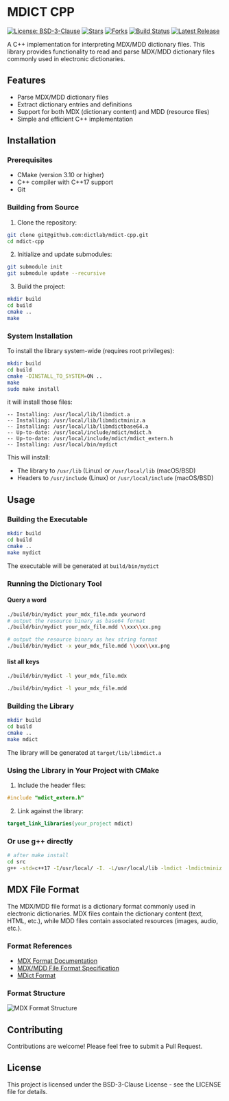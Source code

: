 # MDICT CPP

[![License: BSD-3-Clause](https://img.shields.io/badge/License-BSD%203--Clause-blue.svg)](https://opensource.org/licenses/BSD-3-Clause)
[![Stars](https://img.shields.io/github/stars/dictlab/mdict-cpp?style=social)](https://github.com/dictlab/mdict-cpp/stargazers)
[![Forks](https://img.shields.io/github/forks/dictlab/mdict-cpp?style=social)](https://github.com/dictlab/mdict-cpp/network/members)
[![Build Status](https://github.com/dictlab/mdict-cpp/actions/workflows/build-and-test.yml/badge.svg)](https://github.com/dictlab/mdict-cpp/actions/workflows/build-and-test.yml)
[![Latest Release](https://img.shields.io/github/release/dictlab/mdict-cpp.svg)](https://github.com/dictlab/mdict-cpp/releases/latest)

A C++ implementation for interpreting MDX/MDD dictionary files. This library provides functionality to read and parse MDX/MDD dictionary files commonly used in electronic dictionaries.

## Features

- Parse MDX/MDD dictionary files
- Extract dictionary entries and definitions
- Support for both MDX (dictionary content) and MDD (resource files)
- Simple and efficient C++ implementation

## Installation

### Prerequisites

- CMake (version 3.10 or higher)
- C++ compiler with C++17 support
- Git

### Building from Source

1. Clone the repository:
```bash
git clone git@github.com:dictlab/mdict-cpp.git
cd mdict-cpp
```

2. Initialize and update submodules:
```bash
git submodule init
git submodule update --recursive
```

3. Build the project:
```bash
mkdir build
cd build
cmake ..
make
```

### System Installation

To install the library system-wide (requires root privileges):

```bash
mkdir build
cd build
cmake -DINSTALL_TO_SYSTEM=ON ..
make
sudo make install
```

it will install those files:
```
-- Installing: /usr/local/lib/libmdict.a
-- Installing: /usr/local/lib/libmdictminiz.a
-- Installing: /usr/local/lib/libmdictbase64.a
-- Up-to-date: /usr/local/include/mdict/mdict.h
-- Up-to-date: /usr/local/include/mdict/mdict_extern.h
-- Installing: /usr/local/bin/mydict
```


This will install:
- The library to `/usr/lib` (Linux) or `/usr/local/lib` (macOS/BSD)
- Headers to `/usr/include` (Linux) or `/usr/local/include` (macOS/BSD)

## Usage

### Building the Executable

```bash
mkdir build
cd build
cmake ..
make mydict
```
The executable will be generated at `build/bin/mydict`

### Running the Dictionary Tool

#### Query a word

```bash
./build/bin/mydict your_mdx_file.mdx yourword
# output the resource binary as base64 format
./build/bin/mydict your_mdx_file.mdd \\xxx\\xx.png

# output the resource binary as hex string format
./build/bin/mydict -x your_mdx_file.mdd \\xxx\\xx.png
```

#### list all keys

```bash
./build/bin/mydict -l your_mdx_file.mdx

./build/bin/mydict -l your_mdx_file.mdd
```

### Building the Library

```bash
mkdir build
cd build
cmake ..
make mdict
```

The library will be generated at `target/lib/libmdict.a`

### Using the Library in Your Project with CMake

1. Include the header files:
```cpp
#include "mdict_extern.h"
```

2. Link against the library:
```cmake
target_link_libraries(your_project mdict)
```

### Or use g++ directly

```bash
# after make install
cd src
g++ -std=c++17 -I/usr/local/ -I. -L/usr/local/lib -lmdict -lmdictminiz -lmdictbase64 mydict.cc -o mmdict
```

## MDX File Format

The MDX/MDD file format is a dictionary format commonly used in electronic dictionaries. MDX files contain the dictionary content (text, HTML, etc.), while MDD files contain associated resources (images, audio, etc.).

### Format References
- [MDX Format Documentation](https://www.zhihu.com/question/22143768)
- [MDX/MDD File Format Specification](https://github.com/ilius/pyglossary/blob/master/doc/mdx.md)
- [MDict Format](https://www.mdict.cn/wp/?page_id=5227&lang=en)

### Format Structure
![MDX Format Structure](https://tva1.sinaimg.cn/large/008eGmZEly1go066lnewfj30u01bdb29.jpg)

## Contributing

Contributions are welcome! Please feel free to submit a Pull Request.

## License

This project is licensed under the BSD-3-Clause License - see the LICENSE file for details.
